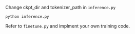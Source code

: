 Change ckpt_dir and tokenizer_path in `inference.py`

```
python inference.py
```

Refer to `finetune.py` and implment your own training code.